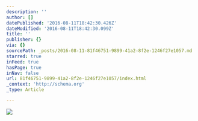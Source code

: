 ```yaml
---
description: ''
author: []
datePublished: '2016-08-11T18:42:30.426Z'
dateModified: '2016-08-11T18:42:30.099Z'
title: ''
publisher: {}
via: {}
sourcePath: _posts/2016-08-11-81f46751-9899-41a2-8f2e-1246f27e1057.md
starred: true
inFeed: true
hasPage: true
inNav: false
url: 81f46751-9899-41a2-8f2e-1246f27e1057/index.html
_context: 'http://schema.org'
_type: Article

---
```

![](https://the-grid-user-content.s3-us-west-2.amazonaws.com/79e89b9f-901a-4671-8aa0-4c00660c0ed1.jpg)